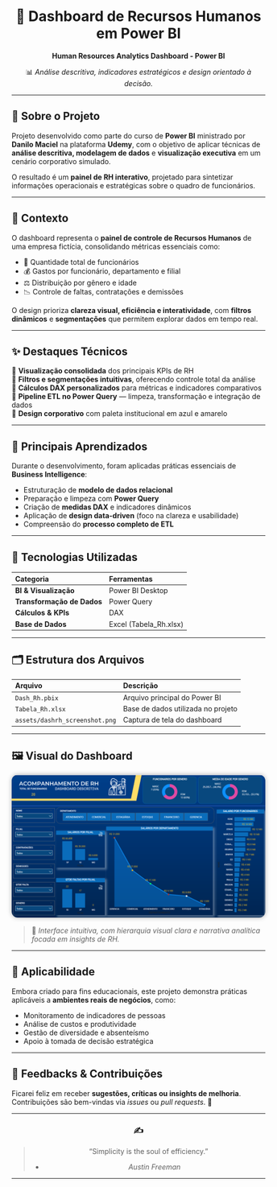 <div align="center">

# 💼 Dashboard de Recursos Humanos em Power BI  
**Human Resources Analytics Dashboard - Power BI**

📊 *Análise descritiva, indicadores estratégicos e design orientado à decisão.*

</div>

---

## 🧭 Sobre o Projeto  

Projeto desenvolvido como parte do curso de **Power BI** ministrado por **Danilo Maciel** na plataforma **Udemy**, com o objetivo de aplicar técnicas de **análise descritiva, modelagem de dados** e **visualização executiva** em um cenário corporativo simulado.  

O resultado é um **painel de RH interativo**, projetado para sintetizar informações operacionais e estratégicas sobre o quadro de funcionários.  

---

## 📘 Contexto  

O dashboard representa o **painel de controle de Recursos Humanos** de uma empresa fictícia, consolidando métricas essenciais como:  

- 👥 Quantidade total de funcionários  
- 💰 Gastos por funcionário, departamento e filial  
- ⚖️ Distribuição por gênero e idade  
- 📉 Controle de faltas, contratações e demissões  

O design prioriza **clareza visual, eficiência e interatividade**, com **filtros dinâmicos** e **segmentações** que permitem explorar dados em tempo real.  

---

## ✨ Destaques Técnicos  

🔹 **Visualização consolidada** dos principais KPIs de RH  
🔹 **Filtros e segmentações intuitivas**, oferecendo controle total da análise  
🔹 **Cálculos DAX personalizados** para métricas e indicadores comparativos  
🔹 **Pipeline ETL no Power Query** — limpeza, transformação e integração de dados  
🔹 **Design corporativo** com paleta institucional em azul e amarelo  

---

## 🧠 Principais Aprendizados  

Durante o desenvolvimento, foram aplicadas práticas essenciais de **Business Intelligence**:

- Estruturação de **modelo de dados relacional**
- Preparação e limpeza com **Power Query**
- Criação de **medidas DAX** e indicadores dinâmicos  
- Aplicação de **design data-driven** (foco na clareza e usabilidade)
- Compreensão do **processo completo de ETL**

---

## 🧰 Tecnologias Utilizadas  

| Categoria | Ferramentas |
|:-----------|:------------|
| **BI & Visualização** | Power BI Desktop |
| **Transformação de Dados** | Power Query |
| **Cálculos & KPIs** | DAX |
| **Base de Dados** | Excel (Tabela_Rh.xlsx) |

---

## 🗂️ Estrutura dos Arquivos  

| Arquivo | Descrição |
|:---------|:-----------|
| `Dash_Rh.pbix` | Arquivo principal do Power BI |
| `Tabela_Rh.xlsx` | Base de dados utilizada no projeto |
| `assets/dashrh_screenshot.png` | Captura de tela do dashboard |

---

## 🖼️ Visual do Dashboard  

<p align="center">
  <img src="assets/dashrh_screenshot.png" alt="Dashboard de RH em Power BI" width="850px" style="border-radius:12px; box-shadow:0 0 10px rgba(0,0,0,0.3);" />
</p>

> 🎨 *Interface intuitiva, com hierarquia visual clara e narrativa analítica focada em insights de RH.*

---

## 🚀 Aplicabilidade  

Embora criado para fins educacionais, este projeto demonstra práticas aplicáveis a **ambientes reais de negócios**, como:  
- Monitoramento de indicadores de pessoas  
- Análise de custos e produtividade  
- Gestão de diversidade e absenteísmo  
- Apoio à tomada de decisão estratégica  

---

## 💬 Feedbacks & Contribuições  

Ficarei feliz em receber **sugestões, críticas ou insights de melhoria**.  
Contribuições são bem-vindas via *issues* ou *pull requests*. 🚀  

---

<div align="center">

### ✍️ 
> “Simplicity is the soul of efficiency.”  
> - *Austin Freeman*

---

</div>
